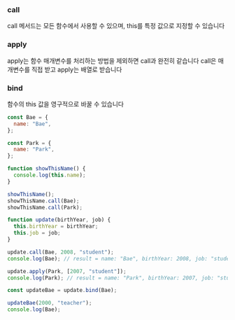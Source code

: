 ### call

call 메서드는 모든 함수에서 사용할 수 있으며, this를 특정 값으로 지정할 수 있습니다

### apply

apply는 함수 매개변수를 처리하는 방법을 제외하면 call과 완전히 같습니다 call은 매개변수를 직접 받고 apply는 배열로 받습니다

### bind

함수의 this 값을 영구적으로 바꿀 수 있습니다

```js
const Bae = {
  name: "Bae",
};

const Park = {
  name: "Park",
};

function showThisName() {
  console.log(this.name);
}

showThisName();
showThisName.call(Bae);
showThisName.call(Park);

function update(birthYear, job) {
  this.birthYear = birthYear;
  this.job = job;
}

update.call(Bae, 2008, "student");
console.log(Bae); // result = name: "Bae", birthYear: 2008, job: "student"

update.apply(Park, [2007, "student"]);
console.log(Park); // result = name: "Park", birthYear: 2007, job: "student"

const updateBae = update.bind(Bae);

updateBae(2000, "teacher");
console.log(Bae);
```
